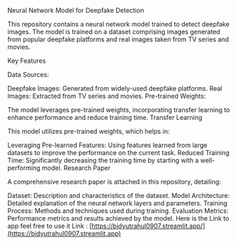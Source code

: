 Neural Network Model for Deepfake Detection

This repository contains a neural network model trained to detect deepfake images. The model is trained on a dataset comprising images generated from popular deepfake platforms and real images taken from TV series and movies.

Key Features

Data Sources:

Deepfake Images: Generated from widely-used deepfake platforms.
Real Images: Extracted from TV series and movies.
Pre-trained Weights:

The model leverages pre-trained weights, incorporating transfer learning to enhance performance and reduce training time.
Transfer Learning

This model utilizes pre-trained weights, which helps in:

Leveraging Pre-learned Features: Using features learned from large datasets to improve the performance on the current task.
Reduced Training Time: Significantly decreasing the training time by starting with a well-performing model.
Research Paper

A comprehensive research paper is attached in this repository, detailing:

Dataset: Description and characteristics of the dataset.
Model Architecture: Detailed explanation of the neural network layers and parameters.
Training Process: Methods and techniques used during training.
Evaluation Metrics: Performance metrics and results achieved by the model.
Here is the Link to app feel free to use it 
Link : [https://bidyutrahul0907.streamlit.app/](https://bidyutrahul0907.streamlit.app)
